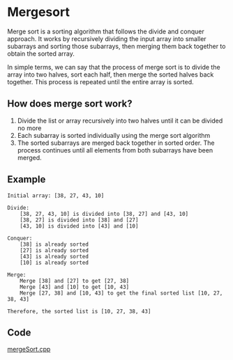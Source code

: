 # Mergesort
Merge sort is a sorting algorithm that follows the divide and conquer approach. It works by recursively dividing the input array into smaller subarrays and sorting those subarrays, then merging them back together to obtain the sorted array.

In simple terms, we can say that the process of merge sort is to divide the array into two halves, sort each half, then merge the sorted halves back together. This process is repeated until the entire array is sorted.

## How does merge sort work?
1. Divide the list or array recursively into two halves until it can be divided no more
2. Each subarray is sorted individually using the merge sort algorithm
3. The sorted subarrays are merged back together in sorted order. The process continues until all elements from both subarrays have been merged.

## Example

    Initial array: [38, 27, 43, 10]

    Divide: 
        [38, 27, 43, 10] is divided into [38, 27] and [43, 10]
        [38, 27] is divided into [38] and [27]
        [43, 10] is divided into [43] and [10]

    Conquer:
        [38] is already sorted
        [27] is already sorted
        [43] is already sorted
        [10] is already sorted

    Merge:
        Merge [38] and [27] to get [27, 38]
        Merge [43] and [10] to get [10, 43]
        Merge [27, 38] and [10, 43] to get the final sorted list [10, 27, 38, 43]

    Therefore, the sorted list is [10, 27, 38, 43]

## Code
[mergeSort.cpp](Code/mergeSort.cpp)
